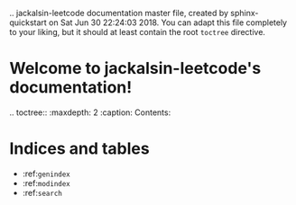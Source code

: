 .. jackalsin-leetcode documentation master file, created by
   sphinx-quickstart on Sat Jun 30 22:24:03 2018.
   You can adapt this file completely to your liking, but it should at least
   contain the root `toctree` directive.

Welcome to jackalsin-leetcode's documentation!
==============================================

.. toctree::
   :maxdepth: 2
   :caption: Contents:



Indices and tables
==================

* :ref:`genindex`
* :ref:`modindex`
* :ref:`search`

